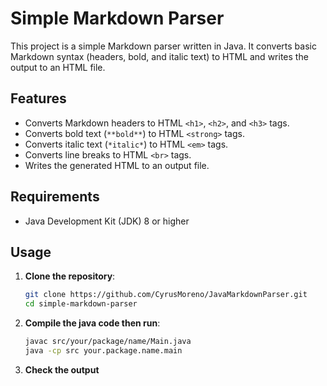 # Simple Markdown Parser

This project is a simple Markdown parser written in Java. It converts basic Markdown syntax (headers, bold, and italic text) to HTML and writes the output to an HTML file.

## Features

- Converts Markdown headers to HTML `<h1>`, `<h2>`, and `<h3>` tags.
- Converts bold text (`**bold**`) to HTML `<strong>` tags.
- Converts italic text (`*italic*`) to HTML `<em>` tags.
- Converts line breaks to HTML `<br>` tags.
- Writes the generated HTML to an output file.

## Requirements

- Java Development Kit (JDK) 8 or higher

## Usage

1. **Clone the repository**:
   ```bash
   git clone https://github.com/CyrusMoreno/JavaMarkdownParser.git
   cd simple-markdown-parser


2. **Compile the java code then run**:
   ```bash
   javac src/your/package/name/Main.java
   java -cp src your.package.name.main


3. **Check the output**
   

